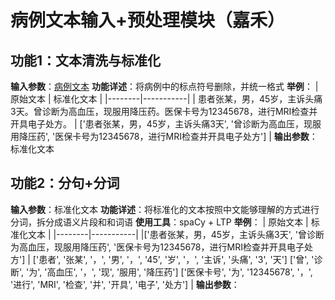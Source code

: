# 病例文本输入+预处理模块（嘉禾）

## 功能1：文本清洗与标准化
**输入参数**：[病例文本](./Sample.md)
**功能详述**：将病例中的标点符号删除，并统一格式
**举例**：
| 原始文本   | 标准化文本 |
|--------|-----------|
| 患者张某，男，45岁，主诉头痛3天。曾诊断为高血压，现服用降压药。医保卡号为12345678，进行MRI检查并开具电子处方。 | \['患者张某，男，45岁，主诉头痛3天', '曾诊断为高血压，现服用降压药', '医保卡号为12345678，进行MRI检查并开具电子处方'\]     |
**输出参数**：标准化文本


## 功能2：分句+分词

**输入参数**：标准化文本
**功能详述**：将标准化的文本按照中文能够理解的方式进行分词，拆分成语义片段和和词语
**使用工具**：spaCy + LTP
**举例**：
| 原始文本   | 标准化文本 |
|--------|-----------|
|\['患者张某，男，45岁，主诉头痛3天', '曾诊断为高血压，现服用降压药', '医保卡号为12345678，进行MRI检查并开具电子处方'\]  | \['患者', '张某', '，', '男', '，', '45', '岁', '，', '主诉', '头痛', '3', '天'\]
\['曾', '诊断', '为', '高血压', '，', '现', '服用', '降压药'\]
\['医保卡号', '为', '12345678', '，', '进行', 'MRI', '检查', '并', '开具', '电子', '处方'\] |
**输出参数**：







